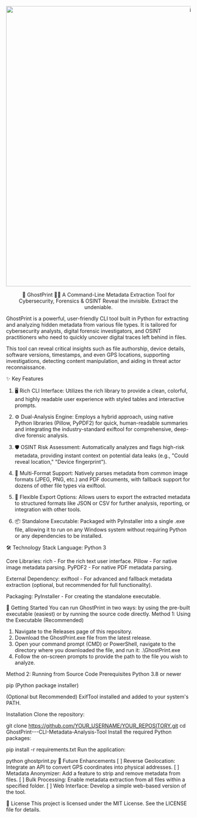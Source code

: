 <div align="center">
<img width="1026" height="765" alt="image" src="https://github.com/user-attachments/assets/fb5f79fc-a5b2-4db1-8c34-5566365c6286" alt="GhostPrint Banner" width="200" />

👻 GhostPrint 🕵️‍♂️
A Command-Line Metadata Extraction Tool for Cybersecurity, Forensics & OSINT
Reveal the invisible. Extract the undeniable.
</div>

GhostPrint is a powerful, user-friendly CLI tool built in Python for extracting and analyzing hidden metadata from various file types. It is tailored for cybersecurity analysts, digital forensic investigators, and OSINT practitioners who need to quickly uncover digital traces left behind in files.

This tool can reveal critical insights such as file authorship, device details, software versions, timestamps, and even GPS locations, supporting investigations, detecting content manipulation, and aiding in threat actor reconnaissance.

✨ Key Features
1. 🖥️ Rich CLI Interface: Utilizes the rich library to provide a clean, colorful, and highly readable user experience with styled tables and interactive prompts.

2. ⚙️ Dual-Analysis Engine: Employs a hybrid approach, using native Python libraries (Pillow, PyPDF2) for quick, human-readable summaries and integrating the industry-standard exiftool for comprehensive, deep-dive forensic analysis.

3. 🛡️ OSINT Risk Assessment: Automatically analyzes and flags high-risk metadata, providing instant context on potential data leaks (e.g., "Could reveal location," "Device fingerprint").

4. 📂 Multi-Format Support: Natively parses metadata from common image formats (JPEG, PNG, etc.) and PDF documents, with fallback support for dozens of other file types via exiftool.

5. 💾 Flexible Export Options: Allows users to export the extracted metadata to structured formats like JSON or CSV for further analysis, reporting, or integration with other tools.

6. 📦 Standalone Executable: Packaged with PyInstaller into a single .exe file, allowing it to run on any Windows system without requiring Python or any dependencies to be installed.
   
🛠️ Technology Stack
Language: Python 3

Core Libraries:
rich - For the rich text user interface.
Pillow - For native image metadata parsing.
PyPDF2 - For native PDF metadata parsing.

External Dependency:
exiftool - For advanced and fallback metadata extraction (optional, but recommended for full functionality).

Packaging:
PyInstaller - For creating the standalone executable.

🚀 Getting Started
You can run GhostPrint in two ways: by using the pre-built executable (easiest) or by running the source code directly.
Method 1: Using the Executable (Recommended)
1. Navigate to the Releases page of this repository.
2. Download the GhostPrint.exe file from the latest release.
3. Open your command prompt (CMD) or PowerShell, navigate to the directory where you downloaded the file, and run it:
   .\GhostPrint.exe
4. Follow the on-screen prompts to provide the path to the file you wish to analyze.

Method 2: Running from Source Code
Prerequisites
Python 3.8 or newer

pip (Python package installer)

(Optional but Recommended) ExifTool installed and added to your system's PATH.

Installation
Clone the repository:

git clone https://github.com/YOUR_USERNAME/YOUR_REPOSITORY.git
cd GhostPrint---CLI-Metadata-Analysis-Tool
Install the required Python packages:

pip install -r requirements.txt
Run the application:

python ghostprint.py
🔮 Future Enhancements
[ ] Reverse Geolocation: Integrate an API to convert GPS coordinates into physical addresses.
[ ] Metadata Anonymizer: Add a feature to strip and remove metadata from files.
[ ] Bulk Processing: Enable metadata extraction from all files within a specified folder.
[ ] Web Interface: Develop a simple web-based version of the tool.

📄 License
This project is licensed under the MIT License. See the LICENSE file for details.





